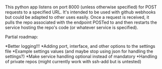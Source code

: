 This python app listens on port 8000 (unless otherwise specified) for POST requests to a specified URL. It's intended to be used with github webhooks but could be adapted to other uses easily. Once a request is received, it pulls the repo associated with the endpoint POSTed to and then restarts the service hosting the repo's code (or whatever service is specified).

Partial roadmap:

*Better logging!!!
*Adding port, interface, and other options to the settings file
*Example settings values (and maybe stop using json for handling the settings?)
*Make service handling optional instead of mandatory
*Handling of private repos (might currently work with ssh-add but is untested)
